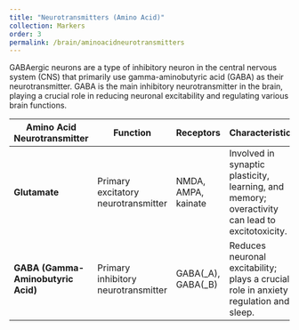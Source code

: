 ```yaml
---
title: "Neurotransmitters (Amino Acid)"
collection: Markers
order: 3
permalink: /brain/aminoacidneurotransmitters
---
```

GABAergic neurons are a type of inhibitory neuron in the central nervous system (CNS) that primarily use gamma-aminobutyric acid (GABA) as their neurotransmitter. GABA is the main inhibitory neurotransmitter in the brain, playing a crucial role in reducing neuronal excitability and regulating various brain functions.  

| **Amino Acid Neurotransmitter** | **Function**                               | **Receptors**                      | **Characteristics**                                         |
|----------------------------------|--------------------------------------------|------------------------------------|------------------------------------------------------------|
| **Glutamate**                    | Primary excitatory neurotransmitter       | NMDA, AMPA, kainate                | Involved in synaptic plasticity, learning, and memory; overactivity can lead to excitotoxicity. |
| **GABA (Gamma-Aminobutyric Acid)** | Primary inhibitory neurotransmitter        | GABA\(_A\), GABA\(_B\)            | Reduces neuronal excitability; plays a crucial role in anxiety regulation and sleep. |

